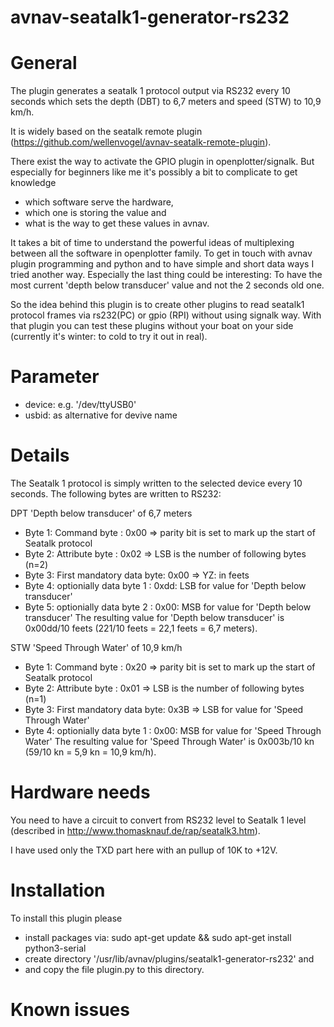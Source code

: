 # avnav-seatalk1-generator-rs232

# General

The plugin generates a seatalk 1 protocol output via RS232 every 10 seconds which sets the depth (DBT) to 6,7 meters and speed (STW) to 10,9 km/h.

It is widely based on the seatalk remote plugin (https://github.com/wellenvogel/avnav-seatalk-remote-plugin).

There exist the way to activate the GPIO plugin in openplotter/signalk.
But especially for beginners like me it's possibly a bit to complicate to get knowledge 
- which software serve the hardware, 
- which one is storing the value and 
- what is the way to get these values in avnav.

It takes a bit of time to understand the powerful ideas of multiplexing between all the software in openplotter family.
To get in touch with avnav plugin programming and python and to have simple and short data ways I tried another way.
Especially the last thing could be interesting: To have the most current 'depth below transducer' value and not the 2 seconds old one.

So the idea behind this plugin is to create other plugins to read seatalk1 protocol frames via rs232(PC) or gpio (RPI) without using signalk way.
With that plugin you can test these plugins without your boat on your side (currently it's winter: to cold to try it out in real).

# Parameter

- device: e.g. '/dev/ttyUSB0'
- usbid: as alternative for devive name

# Details

The Seatalk 1 protocol is simply written to the selected device every 10 seconds.
The following bytes are written to RS232:

DPT 'Depth below transducer' of 6,7 meters
- Byte 1: Command byte             : 0x00 => parity bit is set to mark up the start of Seatalk protocol
- Byte 2: Attribute byte           : 0x02 => LSB is the number of following bytes (n=2)
- Byte 3: First mandatory data byte: 0x00 => YZ: in feets
- Byte 4: optionially data byte 1  : 0xdd: LSB for value for 'Depth below transducer'
- Byte 5: optionially data byte 2  : 0x00: MSB for value for 'Depth below transducer'
The resulting value for 'Depth below transducer' is 0x00dd/10 feets (221/10 feets = 22,1 feets = 6,7 meters).

STW 'Speed Through Water' of 10,9 km/h
- Byte 1: Command byte             : 0x20 => parity bit is set to mark up the start of Seatalk protocol
- Byte 2: Attribute byte           : 0x01 => LSB is the number of following bytes (n=1)
- Byte 3: First mandatory data byte: 0x3B => LSB for value for 'Speed Through Water'
- Byte 4: optionially data byte 1  : 0x00: MSB for value for 'Speed Through Water'
The resulting value for 'Speed Through Water' is 0x003b/10 kn (59/10 kn = 5,9 kn = 10,9 km/h).

# Hardware needs
You need to have a circuit to convert from RS232 level to Seatalk 1 level (described in http://www.thomasknauf.de/rap/seatalk3.htm).

I have used only the TXD part here with an pullup of 10K to +12V.

# Installation

To install this plugin please 
- install packages via: sudo apt-get update && sudo apt-get install python3-serial
- create directory '/usr/lib/avnav/plugins/seatalk1-generator-rs232' and 
- and copy the file plugin.py to this directory.

# Known issues

